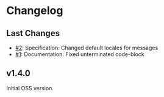 # Changelog

## Last Changes

- [#2](https://github.com/LaxarJS/ax-media-widget/2): Specification: Changed default locales for messages
- [#1](https://github.com/LaxarJS/ax-media-widget/1): Documentation: Fixed unterminated code-block


## v1.4.0

Initial OSS version.

